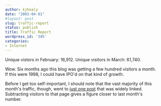 ```yaml
---
author: kjhealy
date: "2003-04-01"
#layout: post
slug: traffic-report
status: publish
title: Traffic Report
wordpress_id: '345'
categories:
- Internet
---
```


Unique vistors in February: 16,912.
 Unique visitors in March: 61,740.

Wow. Six months ago this blog was getting a few hundred visitors a month. If this were 1998, I could have IPO'd on that kind of growth.

Before I get too self-important, I should note that the vast majority of this month's traffic, though, went to [just one post](http://www.kieranhealy.org/blog/archives/000332.html) that was widely linked. Subtracting visitors to that page gives a figure closer to last month's number.
